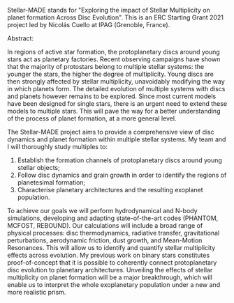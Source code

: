 Stellar-MADE stands for "Exploring the impact of Stellar Multiplicity on planet formation Across Disc Evolution".
This is an ERC Starting Grant 2021 project led by Nicolás Cuello at IPAG (Grenoble, France).

Abstract:

In regions of active star formation, the protoplanetary discs around young stars act as planetary factories.
Recent observing campaigns have shown that the majority of protostars belong to multiple stellar systems: the
younger the stars, the higher the degree of multiplicity. Young discs are then strongly affected by stellar
multiplicity, unavoidably modifying the way in which planets form. The detailed evolution of multiple systems
with discs and planets however remains to be explored. Since most current models have been designed for single
stars, there is an urgent need to extend these models to multiple stars. This will pave the way for a better
understanding of the process of planet formation, at a more general level.

The Stellar-MADE project aims to provide a comprehensive view of disc dynamics and planet formation within
multiple stellar systems. My team and I will thoroughly study multiples to:
1. Establish the formation channels of protoplanetary discs around young stellar objects;  
2. Follow disc dynamics and grain growth in order to identify the regions of planetesimal formation;  
3. Characterise planetary architectures and the resulting exoplanet population.

To achieve our goals we will perform hydrodynamical and N-body simulations, developing and adapting
state-of-the-art codes (PHANTOM, MCFOST, REBOUND). Our calculations will include a broad range of physical
processes: disc thermodynamics, radiative transfer, gravitational perturbations, aerodynamic friction, dust
growth, and Mean-Motion Resonances. This will allow us to identify and quantify stellar multiplicity effects
across evolution. My previous work on binary stars constitutes proof-of-concept that it is possible to
coherently connect protoplanetary disc evolution to planetary architectures. Unveiling the effects of stellar
multiplicity on planet formation will be a major breakthrough, which will enable us to interpret the whole
exoplanetary population under a new and more realistic prism.
